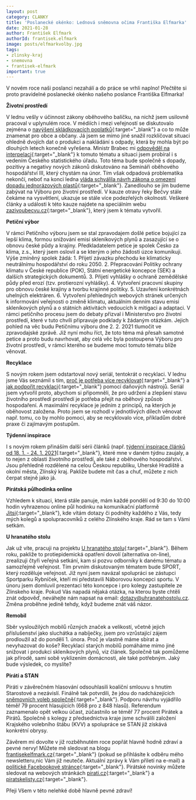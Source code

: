 ```yaml
---
layout: post
category: CLANKY
title: 'Poslanecké okénko: Lednová sněmovna očima Františka Elfmarka'
date: 2021-01-28
author: František Elfmark
authorId: frantisek.elfmark
image: posts/elfmarkvolby.jpg
tags: 
- zlinsky-kraj
- snemovna
- frantisek-elfmark
important: true
---
```

V novém roce naši poslanci nezahálí a do práce se vrhli naplno! Přečtěte si proto pravidelné poslanecké okénko našeho poslance Františka Elfmarka!

**Životní prostředí**

V lednu vešly v účinnost zákony oběhového balíčku, na nichž jsem usilovně pracoval v uplynulém roce. V médiích i mezi veřejností se diskutovalo zejména o [navýšení skládkovacích poplatků](https://www.frantisekelfmark.cz/v-nekterych-obcich-se-zvysi-poplatky-za-odpad-muze-za-to-nova-legislativa-jejimz-cilem-je-motivovat-ke-trideni-nebudme-popelnici-evropy/){:target="_blank"} a co to může znamenat pro obce a občany. Já jsem se mimo jiné snažil rozklíčovat situaci ohledně dvojích dat o produkci a nakládání s odpady, která by mohla být po dlouhých letech konečně vyřešena. Ministr Brabec mi [odpověděl na interpelaci](https://www.frantisekelfmark.cz/ministr-brabec-ke-dvojim-datum-o-odpadech-odpoved-na-interpelaci/){:target="_blank"} k tomuto tématu a situaci jsem probíral i s vedením Českého statistického úřadu. Toto téma bude společně s dopady, pozitivy a negativy nových zákonů diskutováno na Semináři oběhového hospodářství III, který chystám na únor. 
Tím však odpadová problematika nekončí, neboť na konci ledna [vláda schválila návrh zákona o omezení dopadu jednorázových plastů](https://www.frantisekelfmark.cz/zacatek-konce-jednorazovych-plastu/){:target="_blank"}. Zanedlouho se jím budeme zabývat na Výboru pro životní prostředí.  V kauze otravy řeky Bečvy stále čekáme na vysvětlení, ukazuje se stále více podezřelých okolností. Veškeré články a události k této kauze najdete na speciálním webu [zazivoubecvu.cz](https://zazivoubecvu.cz){:target="_blank"}, který jsem k tématu vytvořil.

**Petiční výbor**

V rámci Petičního výboru jsem se stal zpravodajem došlé petice bojující za lepší klima, formou snižování emisí skleníkových plynů a zasazující se o obnovu české půdy a krajiny. Předkladatelem petice je spolek Česko za klima, z.s., který jsem oslovil a se kterým o jeho žádosti úzce komunikuji. Výše zmíněný spolek žádá: 1. Přijetí závazku přechodu ke klimaticky neutrálnímu hospodářství do roku 2050. 2. Přepracování Politiky ochrany klimatu v České republice (POK), Státní energetické koncepce (SEK) a dalších strategických dokumentů. 3. Přijetí vyhlášky o ochraně zemědělské půdy před erozí (tzv. protierozní vyhlášky). 4. Vytvoření pracovní skupiny pro obnovu české krajiny a tvorbu krajinné politiky. 5. Uzavření konkrétnách uhelných elektráren. 6. Vytvoření přehledných webových stránek určených k informování veřejnosti o změně klimatu, aktuálním denním stavu emisí skleníkových plynů a o státních aktivitách vedoucích k mitigaci a adaptaci.
V rámci petičního procesu jsem do debaty přizval i Ministerstvo pro životní prostředí, které v tuto chvíli připravuje podklady k žádaným otázkám. Jejich pohled na věc budu Petičnímu výboru dne 2. 2. 2021 tlumočit ve zpravodajské zprávě. Již nyní mohu říct, že toto téma má přesah samotné petice a proto budu navrhovat, aby celá věc byla postoupena Výboru pro životní prostředí, v rámci kterého se budeme moci tomuto tématu blíže věnovat.

**Recyklace**

S novým rokem jsem odstartoval nový seriál, tentokrát o recyklaci. V lednu jsme Vás seznámil s tím, [proč je potřeba více recyklovat](https://www.frantisekelfmark.cz/proc-je-potreba-vice-recyklovat-1/){:target="_blank"} a [jak podpořit recyklaci](https://www.frantisekelfmark.cz/jak-podporit-recyklaci-2/){:target="_blank"} pomocí daňových nástrojů. Seriál jsem vytvořil proto, abychom si připomněli, že pro udržení a zlepšení stavu životního prostředí prostředí je potřeba přejít na oběhový způsob hospodaření. A maximální recyklace je jedním z principů, na kterých je oběhovost založena. Proto jsem se rozhodl v jednotlivých dílech věnovat např. tomu, co by mohlo pomoci, aby se recyklovalo více,  příkladům dobré praxe či zajímavým postupům. 

**Týdenní inspirace**

I s novým rokem přináším další sérii článků (např. [týdenní inspirace článků od 18. 1. - 24. 1. 2021](https://www.frantisekelfmark.cz/tydenni-inspirace-clanku-18-1-24-1-2021/){:target="_blank"}, které mne v daném týdnu zaujaly, a to nejen z oblasti životního prostředí, ale také z oběhového hospodářství. Jsou přehledně rozdělené na celou Českou republiku, Uherské Hradiště a okolní města, Zlínský kraj. Pakliže budete mít čas a chuť, můžete z nich čerpat stejně jako já.

**Pirátská půlhodinka online**

Vzhledem k situaci, která stále panuje, mám každé pondělí od 9:30 do 10:00 hodin vyhrazenou online půl hodinku na komunikační platformě [Jitsi](https://meet.jit.si/kancelarelfmark){:target="_blank"}, kde vítám dotazy či podněty každého z Vás, tedy mých kolegů a spolupracovníků z celého Zlínského kraje. Rád se tam s Vámi setkám.

**U hranatého stolu**

Jak už víte, pracuji na projektu [U hranatého stolu](https://uhranatehostolu.cz){:target="_blank"}. Během roku, pakliže to protiepidemická opatření dovolí (alternativa on-line), zrealizuji čtyři veřejná setkání, kam si pozvu odborníky k danému tématu a samozřejmě veřejnost. Tím prvním diskutovaným tématem bude SPORT, který rozděluje veřejnost. Již nyní jsem navázal spolupráci se zástupci Sportparku Rybníček, kteří mi představili Náborovou koncepci sportu. V únoru jsem domluvil prezentaci této koncepce i pro kolegy zastupitele ze Zlinskeho kraje. Pokud Vás napadá nějaká otázka, na kterou byste chtěli znát odpověď, neváhejte nám napsat na email: dotazy@uhranatehostolu.cz. Změna proběhne jedině tehdy, když budeme znát váš názor. 

**Remobil**

Sběr vysloužilých mobilů různých značek a velikostí, včetně  jejich příslušenství jako sluchátka a nabíječky, jsem pro vzrůstající zájem prodloužil až do pondělí 1. února. Proč je vlastně máme sbírat a nevyhazovat do koše? Recyklací starých mobilů pomáháme mimo jiné snižovat i produkci skleníkových plynů, viz článek. Společně tak pomůžeme jak přírodě, sami sobě vyklizením domácnosti, ale také potřebným. Jaký bude výsledek, co myslíte?

**Piráti a STAN**

Piráti v závěrečném hlasování odsouhlasili koaliční smlouvu s hnutím Starostové a nezávislí. Finálně tak potvrdili, že jdou do nadcházejících [sněmovních voleb společně](https://www.frantisekelfmark.cz/pirati-schvalili-finalne-koalicni-smlouvu-se-stan-do-snemovnich-voleb-jdou-spolecne/){:target="_blank"}. Podporu návrhu vyjádřilo téměř 79 procent hlasujících (668 pro z 848 hlasů). Referendum zaznamenalo opět velkou účast, zúčastnilo se téměř 77 procent Pirátek a Pirátů. Společně s kolegy z předsednictva kraje jsme schválili založení Krajského volebního štábu (KVV) a spolupráce se STAN již získává konkrétní obrysy.

Závěrem mi dovolte v již rozběhnutém roce popřát hlavně hodně zdraví a pevné nervy! Můžete mě sledovat na blogu [frantisekelfmark.cz](https://www.frantisekelfmark.cz/){:target="_blank"} (pokud se přihlásíte k odběru mého newsletteru,nic Vám již neuteče. Aktuální zprávy k Vám přiletí na e-mail) a [politické Facebookové stránce](https://www.facebook.com/FrantisekElfmark.DiS/){:target="_blank"}. Pirátské novinky můžete sledovat na  webových stránkách [pirati.cz](https://www.pirati.cz){:target="_blank"} a [piratskelisty.cz](https://www.piratskelisty.cz){:target="_blank"}.

Přeji Všem v této nelehké době hlavně pevné zdraví! 
